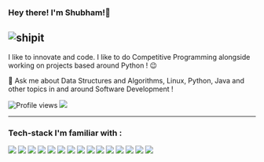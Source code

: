 ### Hey there! I'm Shubham!👋
![shipit](https://github.githubassets.com/images/icons/emoji/shipit.png)
---

I like to innovate and code. I like to do Competitive Programming alongside working on projects based around Python ! :wink:
 
 💬 Ask me about Data Structures and Algorithms, Linux, Python, Java and other topics in and around Software Development !

![Profile views](https://komarev.com/ghpvc/?username=ShubhamShreshth)   <img src="https://img.shields.io/github/followers/ShubhamShreshth?label=Follow" style=" float:left, margin-right:10px" />

---

### Tech-stack I'm familiar with :

<img src="http://img.shields.io/badge/-Python-F89820?style=flat&logo=python&logoColor=white"> <img src="https://img.shields.io/badge/-Java-659ad2?style=flat&logo=java&logoColor=ffffff"> <img src="https://img.shields.io/badge/-Go-blue?style=flat&logo=go&logoColor=white"> <img src="https://img.shields.io/badge/-DBT-black?style=flat&logo=DBT&logoColor=white"> <img src="https://img.shields.io/badge/-Airflow-blue?style=flat&logo=airflow&logoColor=white">  <img src="https://img.shields.io/badge/-SQL-blacke?style=flat&logo=sql&logoColor=white"> <img src="https://img.shields.io/badge/-Spring Boot-green?style=flat&logo=springboot&logoColor=white"> <img src="https://img.shields.io/badge/-Docker-blue?style=flat&logo=docker&logoColor=white"> <img src="https://img.shields.io/badge/-Postman-orange?style=flat&logo=postman&logoColor=white"> <img src="https://img.shields.io/badge/-Firebase-FFA611?style=flat&logo=firebase&logoColor=FFFFFF"> <img src="https://img.shields.io/badge/-Redshift-blue?style=flat&logo=redshift&logoColor=FFFFFF"> <img src="https://img.shields.io/badge/-Jenkins-yellow?style=flat&logo=jenkins&logoColor=FFFFFF"> <img src="https://img.shields.io/badge/-Kubernetes-purple?style=flat&logo=kubernetes&logoColor=FFFFFF"> <img src="https://img.shields.io/badge/-MinIO-black?style=flat&logo=minio&logoColor=FFFFFF"> <img src="http://img.shields.io/badge/-Git-F1502F?style=flat&logo=git&logoColor=FFFFFF">
